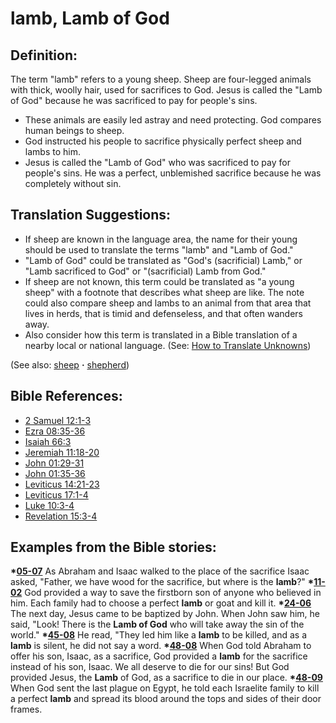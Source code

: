 # lamb, Lamb of God #

## Definition: ##

The term "lamb" refers to a young sheep. Sheep are four-legged animals with thick, woolly hair, used for sacrifices to God. Jesus is called the "Lamb of God" because he was sacrificed to pay for people's sins.

 * These animals are easily led astray and need protecting. God compares human beings to sheep.
 * God instructed his people to sacrifice physically perfect sheep and lambs to him.
 * Jesus is called the "Lamb of God" who was sacrificed to pay for people's sins. He was a perfect, unblemished sacrifice because he was completely without sin.

## Translation Suggestions: ##

* If sheep are known in the language area, the name for their young should be used to translate the terms "lamb" and "Lamb of God."
* "Lamb of God" could be translated as "God's (sacrificial) Lamb," or "Lamb sacrificed to God" or "(sacrificial) Lamb from God."
* If sheep are not known, this term could be translated as "a young sheep" with a footnote that describes what sheep are like. The note could also compare sheep and lambs to an animal from that area that lives in herds, that is timid and defenseless, and that often wanders away.
* Also consider how this term is translated in a Bible translation of a nearby local or national language. (See: [How to Translate Unknowns](https://git.door43.org/Door43/en-ta-translate-vol1/src/master/content/translate_unknown.md))

(See also: [sheep](../other/sheep.md) **·** [shepherd](../other/shepherd.md))

## Bible References: ##

* [2 Samuel 12:1-3](https://door43.org/en/bible/notes/2sa/12/01)
* [Ezra 08:35-36](https://door43.org/en/bible/notes/ezr/08/35)
* [Isaiah 66:3](https://door43.org/en/bible/notes/isa/66/03)
* [Jeremiah 11:18-20](https://door43.org/en/bible/notes/jer/11/18)
* [John 01:29-31](https://door43.org/en/bible/notes/jhn/01/29)
* [John 01:35-36](https://door43.org/en/bible/notes/jhn/01/35)
* [Leviticus 14:21-23](https://door43.org/en/bible/notes/lev/14/21)
* [Leviticus 17:1-4](https://door43.org/en/bible/notes/lev/17/01)
* [Luke 10:3-4](https://door43.org/en/bible/notes/luk/10/03)
* [Revelation 15:3-4](https://door43.org/en/bible/notes/rev/15/03)

## Examples from the Bible stories: ##

  __*[05-07](https://door43.org/en/obs/notes/frames/05-07)__ As Abraham and Isaac walked to the place of the sacrifice Isaac asked, "Father, we have wood for the sacrifice, but where is the __lamb__?"
  __*[11-02](https://door43.org/en/obs/notes/frames/11-02)__ God provided a way to save the firstborn son of anyone who believed in him. Each family had to choose a perfect __lamb__ or goat and kill it.
  __*[24-06](https://door43.org/en/obs/notes/frames/24-06)__ The next day, Jesus came to be baptized by John. When John saw him, he said, "Look! There is the __Lamb of God__ who will take away the sin of the world."
  __*[45-08](https://door43.org/en/obs/notes/frames/45-08)__ He read, "They led him like a __lamb__ to be killed, and as a __lamb__ is silent, he did not say a word.
  __*[48-08](https://door43.org/en/obs/notes/frames/48-08)__ When God told Abraham to offer his son, Isaac, as a sacrifice, God provided a __lamb__ for the sacrifice instead of his son, Isaac. We all deserve to die for our sins! But God provided Jesus, the __Lamb__ of God, as a sacrifice to die in our place.
  __*[48-09](https://door43.org/en/obs/notes/frames/48-09)__ When God sent the last plague on Egypt, he told each Israelite family to kill a perfect __lamb__ and spread its blood around the tops and sides of their door frames. 



